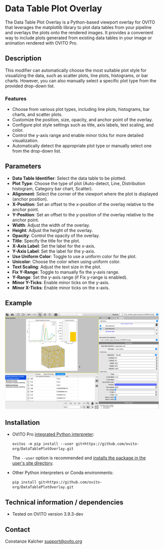 # Data Table Plot Overlay
The Data Table Plot Overlay is a Python-based viewport overlay for OVITO that leverages the matplotlib library to plot data tables from your pipeline and overlays the plots onto the rendered images. It provides a convenient way to include plots generated from existing data tables in your image or animation rendered with OVITO Pro.

## Description
This modifier can automatically choose the most suitable plot style for visualizing the data, such as scatter plots, line plots, histograms, or bar charts. However, you can also manually select a specific plot type from the provided drop-down list.

### Features
- Choose from various plot types, including line plots, histograms, bar charts, and scatter plots.
- Customize the position, size, opacity, and anchor point of the overlay.
- Configure plot style settings such as title, axis labels, text scaling, and color.
- Control the y-axis range and enable minor ticks for more detailed visualization.
- Automatically detect the appropriate plot type or manually select one from the drop-down list.

## Parameters
- **Data Table Identifier**: Select the data table to be plotted.
- **Plot Type**: Choose the type of plot (Auto-detect, Line, Distribution histogram, Category bar chart, Scatter).
- **Alignment**: Select the corner of the viewport where the plot is displayed (anchor position).
- **X-Position**: Set an offset to the x-position of the overlay relative to the anchor point.
- **Y-Position**:  Set an offset to the y-position of the overlay relative to the anchor point.
- **Width**: Adjust the width of the overlay.
- **Height**: Adjust the height of the overlay.
- **Opacity**: Control the opacity of the overlay.
- **Title**: Specify the title for the plot.
- **X-Axis Label**: Set the label for the x-axis.
- **Y-Axis Label**: Set the label for the y-axis.
- **Use Uniform Color**: Toggle to use a uniform color for the plot.
- **Unicolor**: Choose the color when using uniform color.
- **Text Scaling**: Adjust the text size in the plot.
- **Fix Y-Range**: Toggle to manually fix the y-axis range.
- **Y-Range**: Set the y-axis range (if Fix y-range is enabled).
- **Minor Y-Ticks**: Enable minor ticks on the y-axis.
- **Minor X-Ticks**: Enable minor ticks on the x-axis.

## Example
![Example](examples/DataTablePlotOverlayExample.png)

## Installation
- OVITO Pro [integrated Python interpreter](https://docs.ovito.org/python/introduction/installation.html#ovito-pro-integrated-interpreter):
  ```
  ovitos -m pip install --user git+https://github.com/ovito-org/DataTablePlotOverlay.git
  ``` 
  The `--user` option is recommended and [installs the package in the user's site directory](https://pip.pypa.io/en/stable/user_guide/#user-installs).

- Other Python interpreters or Conda environments:
  ```
  pip install git+https://github.com/ovito-org/DataTablePlotOverlay.git
  ```

## Technical information / dependencies
- Tested on OVITO version 3.9.3-dev

## Contact
Constanze Kalcher support@ovito.org
